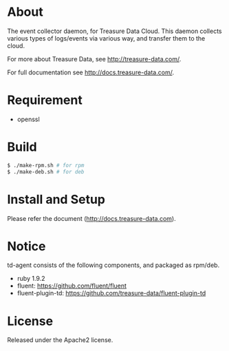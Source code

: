 # About

The event collector daemon, for Treasure Data Cloud. This daemon collects
various types of logs/events via various way, and transfer them to the
cloud.

For more about Treasure Data, see <http://treasure-data.com/>.

For full documentation see <http://docs.treasure-data.com/>.

# Requirement

* openssl

# Build

```bash
$ ./make-rpm.sh # for rpm
$ ./make-deb.sh # for deb
```

# Install and Setup

Please refer the document (http://docs.treasure-data.com).

# Notice

td-agent consists of the following components, and packaged as rpm/deb.

* ruby 1.9.2
* fluent: https://github.com/fluent/fluent
* fluent-plugin-td: https://github.com/treasure-data/fluent-plugin-td

# License

Released under the Apache2 license.
